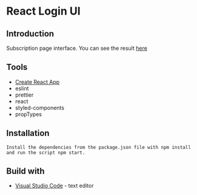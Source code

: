 # React Login UI

## Introduction
Subscription page interface.
You can see the result [here](https://chloeturchi.github.io/subscription-ui/)

## Tools
- [Create React App](https://github.com/facebook/create-react-app)
- eslint
- prettier
- react
- styled-components
- propTypes

## Installation
    Install the dependencies from the package.json file with npm install and run the script npm start.

## Build with
* [Visual Studio Code](https://code.visualstudio.com/) - text editor
